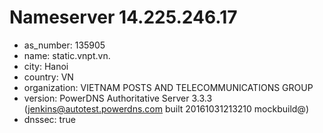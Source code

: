 # Nameserver 14.225.246.17

* as_number: 135905
* name: static.vnpt.vn.
* city: Hanoi
* country: VN
* organization: VIETNAM POSTS AND TELECOMMUNICATIONS GROUP
* version: PowerDNS Authoritative Server 3.3.3 (jenkins@autotest.powerdns.com built 20161031213210 mockbuild@)
* dnssec: true
